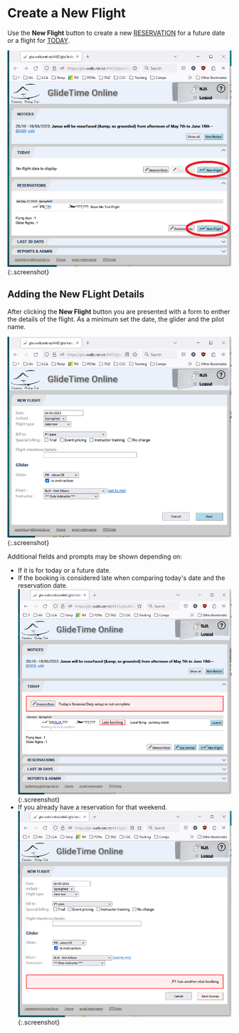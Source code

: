 # Create a New Flight

Use the **New Flight** button to create a new [RESERVATION](./Reservations.md) for a future date or a flight for [TODAY](./Today.md).

![New Flight](./assets/images/GTO_New_Flight_Button.png){:.screenshot}

## Adding the New FLight Details

After clicking the **New Flight** button you are presented with a form to enther the details of the flight.  As a minimum set the date, the glider and the pilot name.  

![New Reservation](./assets/images/GTO_New_Flight_Reservation.png){:.screenshot}

Additional fields and prompts may be shown depending on:
- If it is for today or a future date.
- If the booking is considered late when comparing today's date and the reservation date.
![Late Booking](./assets/images/GTO_Late_Booking.png){:.screenshot}
- If you already have a reservation for that weekend.
![Already Have a Booking](./assets/images/GTO_P1_Has_a_Booking.png){:.screenshot}
